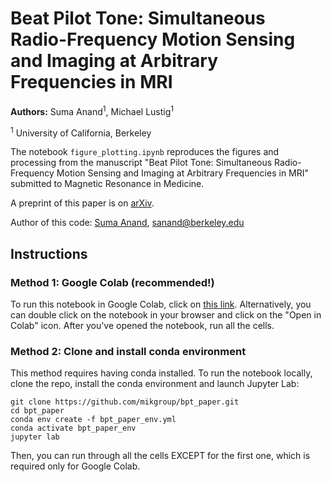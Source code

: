 # **Beat Pilot Tone: Simultaneous Radio-Frequency Motion Sensing and Imaging at Arbitrary Frequencies in MRI**
**Authors:** Suma Anand<sup>1</sup>, Michael Lustig<sup>1</sup>

<sup>1</sup> University of California, Berkeley

The notebook <code>figure_plotting.ipynb</code> reproduces the figures and processing from the manuscript "Beat Pilot Tone: Simultaneous Radio-Frequency Motion Sensing and Imaging at Arbitrary Frequencies in MRI" submitted to Magnetic Resonance in Medicine.

A preprint of this paper is on [arXiv](https://arxiv.org/abs/2306.10236). 

Author of this code: [Suma Anand](https://people.eecs.berkeley.edu/~sanand/), sanand@berkeley.edu

## Instructions

### Method 1: Google Colab (recommended!)
To run this notebook in Google Colab, click on [this link](https://colab.research.google.com/github/mikgroup/bpt_paper/blob/main/figure_plotting.ipynb).
Alternatively, you can double click on the notebook in your browser and click on the "Open in Colab" icon.
After you've opened the notebook, run all the cells.

### Method 2: Clone and install conda environment
This method requires having conda installed. 
To run the notebook locally, clone the repo, install the conda environment and launch Jupyter Lab:

```
git clone https://github.com/mikgroup/bpt_paper.git
cd bpt_paper
conda env create -f bpt_paper_env.yml
conda activate bpt_paper_env
jupyter lab

```
Then, you can run through all the cells EXCEPT for the first one, which is required only for Google Colab.
